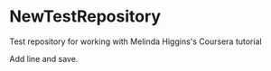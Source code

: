 # NewTestRepository
Test repository for working with Melinda Higgins's Coursera tutorial

Add line and save.